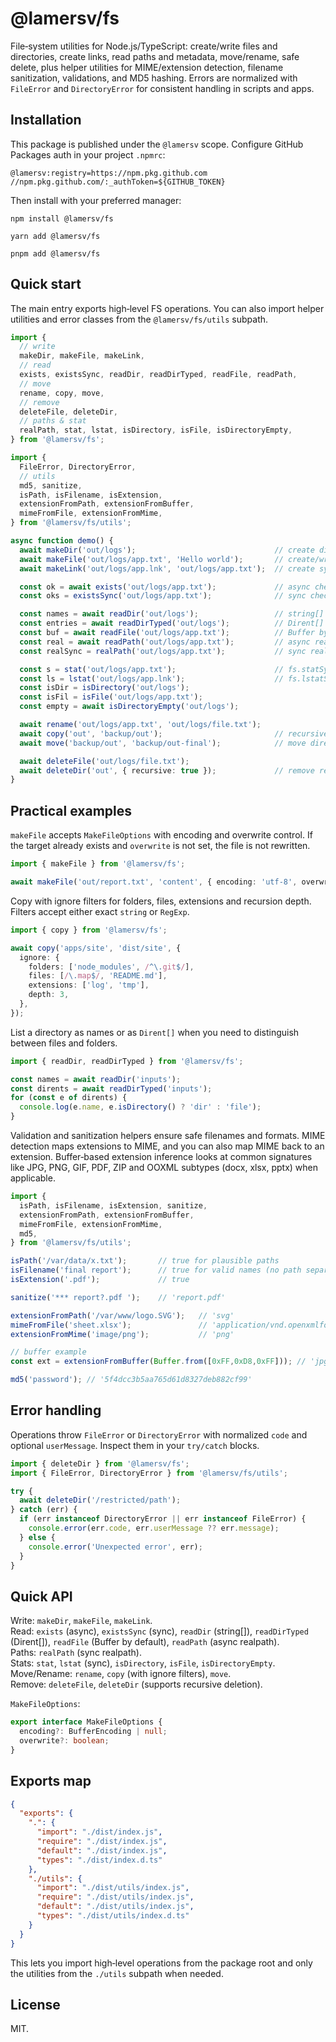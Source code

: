 # @lamersv/fs

File‑system utilities for Node.js/TypeScript: create/write files and directories, create links, read paths and metadata, move/rename, safe delete, plus helper utilities for MIME/extension detection, filename sanitization, validations, and MD5 hashing. Errors are normalized with `FileError` and `DirectoryError` for consistent handling in scripts and apps.

## Installation

This package is published under the `@lamersv` scope. Configure GitHub Packages auth in your project `.npmrc`:

```
@lamersv:registry=https://npm.pkg.github.com
//npm.pkg.github.com/:_authToken=${GITHUB_TOKEN}
```

Then install with your preferred manager:

```
npm install @lamersv/fs
```

```
yarn add @lamersv/fs
```

```
pnpm add @lamersv/fs
```

## Quick start

The main entry exports high‑level FS operations. You can also import helper utilities and error classes from the `@lamersv/fs/utils` subpath.

```ts
import {
  // write
  makeDir, makeFile, makeLink,
  // read
  exists, existsSync, readDir, readDirTyped, readFile, readPath,
  // move
  rename, copy, move,
  // remove
  deleteFile, deleteDir,
  // paths & stat
  realPath, stat, lstat, isDirectory, isFile, isDirectoryEmpty,
} from '@lamersv/fs';

import {
  FileError, DirectoryError,
  // utils
  md5, sanitize,
  isPath, isFilename, isExtension,
  extensionFromPath, extensionFromBuffer,
  mimeFromFile, extensionFromMime,
} from '@lamersv/fs/utils';

async function demo() {
  await makeDir('out/logs');                               // create directory (recursive)
  await makeFile('out/logs/app.txt', 'Hello world');       // create/write file
  await makeLink('out/logs/app.lnk', 'out/logs/app.txt');  // create symlink

  const ok = await exists('out/logs/app.txt');             // async check
  const oks = existsSync('out/logs/app.txt');              // sync check

  const names = await readDir('out/logs');                 // string[]
  const entries = await readDirTyped('out/logs');          // Dirent[]
  const buf = await readFile('out/logs/app.txt');          // Buffer by default
  const real = await readPath('out/logs/app.txt');         // async realpath
  const realSync = realPath('out/logs/app.txt');           // sync realpath

  const s = stat('out/logs/app.txt');                      // fs.statSync with guards
  const ls = lstat('out/logs/app.lnk');                    // fs.lstatSync
  const isDir = isDirectory('out/logs');
  const isFil = isFile('out/logs/app.txt');
  const empty = await isDirectoryEmpty('out/logs');

  await rename('out/logs/app.txt', 'out/logs/file.txt');
  await copy('out', 'backup/out');                         // recursive copy
  await move('backup/out', 'backup/out-final');            // move directories/files

  await deleteFile('out/logs/file.txt');
  await deleteDir('out', { recursive: true });             // remove recursively
}
```

## Practical examples

`makeFile` accepts `MakeFileOptions` with encoding and overwrite control. If the target already exists and `overwrite` is not set, the file is not rewritten.

```ts
import { makeFile } from '@lamersv/fs';

await makeFile('out/report.txt', 'content', { encoding: 'utf-8', overwrite: true });
```

Copy with ignore filters for folders, files, extensions and recursion depth. Filters accept either exact `string` or `RegExp`.

```ts
import { copy } from '@lamersv/fs';

await copy('apps/site', 'dist/site', {
  ignore: {
    folders: ['node_modules', /^\.git$/],
    files: [/\.map$/, 'README.md'],
    extensions: ['log', 'tmp'],
    depth: 3,
  },
});
```

List a directory as names or as `Dirent[]` when you need to distinguish between files and folders.

```ts
import { readDir, readDirTyped } from '@lamersv/fs';

const names = await readDir('inputs');
const dirents = await readDirTyped('inputs');
for (const e of dirents) {
  console.log(e.name, e.isDirectory() ? 'dir' : 'file');
}
```

Validation and sanitization helpers ensure safe filenames and formats. MIME detection maps extensions to MIME, and you can also map MIME back to an extension. Buffer‑based extension inference looks at common signatures like JPG, PNG, GIF, PDF, ZIP and OOXML subtypes (docx, xlsx, pptx) when applicable.

```ts
import {
  isPath, isFilename, isExtension, sanitize,
  extensionFromPath, extensionFromBuffer,
  mimeFromFile, extensionFromMime,
  md5,
} from '@lamersv/fs/utils';

isPath('/var/data/x.txt');       // true for plausible paths
isFilename('final report');      // true for valid names (no path separators)
isExtension('.pdf');             // true

sanitize('*** report?.pdf ');    // 'report.pdf'

extensionFromPath('/var/www/logo.SVG');   // 'svg'
mimeFromFile('sheet.xlsx');               // 'application/vnd.openxmlformats-officedocument.spreadsheetml.sheet'
extensionFromMime('image/png');           // 'png'

// buffer example
const ext = extensionFromBuffer(Buffer.from([0xFF,0xD8,0xFF])); // 'jpg' for JPEG signatures

md5('password'); // '5f4dcc3b5aa765d61d8327deb882cf99'
```

## Error handling

Operations throw `FileError` or `DirectoryError` with normalized `code` and optional `userMessage`. Inspect them in your `try/catch` blocks.

```ts
import { deleteDir } from '@lamersv/fs';
import { FileError, DirectoryError } from '@lamersv/fs/utils';

try {
  await deleteDir('/restricted/path');
} catch (err) {
  if (err instanceof DirectoryError || err instanceof FileError) {
    console.error(err.code, err.userMessage ?? err.message);
  } else {
    console.error('Unexpected error', err);
  }
}
```

## Quick API

Write: `makeDir`, `makeFile`, `makeLink`.  
Read: `exists` (async), `existsSync` (sync), `readDir` (string[]), `readDirTyped` (Dirent[]), `readFile` (Buffer by default), `readPath` (async realpath).  
Paths: `realPath` (sync realpath).  
Stats: `stat`, `lstat` (sync), `isDirectory`, `isFile`, `isDirectoryEmpty`.  
Move/Rename: `rename`, `copy` (with ignore filters), `move`.  
Remove: `deleteFile`, `deleteDir` (supports recursive deletion).

`MakeFileOptions`:

```ts
export interface MakeFileOptions {
  encoding?: BufferEncoding | null;
  overwrite?: boolean;
}
```

## Exports map

```json
{
  "exports": {
    ".": {
      "import": "./dist/index.js",
      "require": "./dist/index.js",
      "default": "./dist/index.js",
      "types": "./dist/index.d.ts"
    },
    "./utils": {
      "import": "./dist/utils/index.js",
      "require": "./dist/utils/index.js",
      "default": "./dist/utils/index.js",
      "types": "./dist/utils/index.d.ts"
    }
  }
}
```

This lets you import high‑level operations from the package root and only the utilities from the `./utils` subpath when needed.

## License

MIT.
